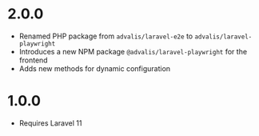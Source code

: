 # 2.0.0
- Renamed PHP package from `advalis/laravel-e2e` to `advalis/laravel-playwright`
- Introduces a new NPM package `@advalis/laravel-playwright` for the frontend
- Adds new methods for dynamic configuration

# 1.0.0
- Requires Laravel 11